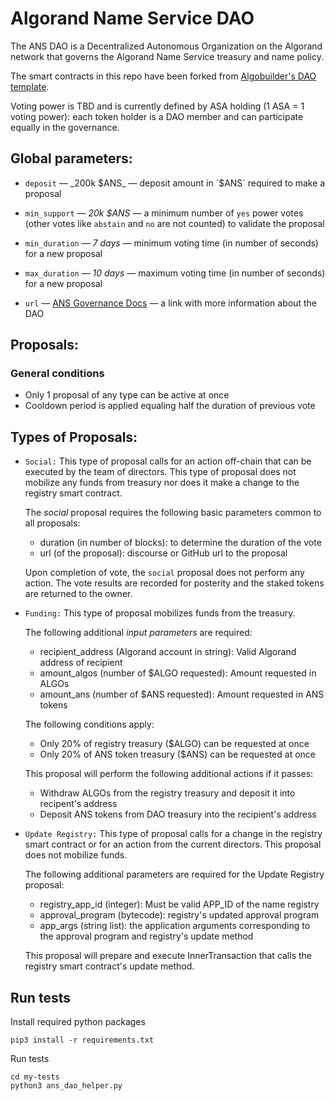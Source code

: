 # Algorand Name Service DAO

The ANS DAO is a Decentralized Autonomous Organization on the Algorand network that governs the Algorand Name Service treasury and name policy.

The smart contracts in this repo have been forked from [Algobuilder's DAO template](https://github.com/scale-it/algo-builder/tree/master/examples/dao).


Voting power is TBD and is currently defined by ASA holding (1 ASA = 1 voting power): each token holder is a DAO member and can participate equally in the governance.


## Global parameters:

-  `deposit` — _200k $ANS_ — deposit amount in `$ANS` required to make a proposal

-  `min_support` — _20k $ANS_ — a minimum number of `yes` power votes (other votes like `abstain` and `no` are not counted) to validate the proposal

-  `min_duration` — _7 days_ — minimum voting time (in number of seconds) for a new proposal

-  `max_duration` — _10 days_ — maximum voting time (in number of seconds) for a new proposal

-  `url` — [ANS Governance Docs]() — a link with more information about the DAO

## Proposals:

### General conditions

* Only 1 proposal of any type can be active at once
* Cooldown period is applied equaling half the duration of previous vote

## Types of Proposals:

* `Social:` This type of proposal calls for an action off-chain that can be executed by the team of directors. This type of proposal does not mobilize any funds from treasury nor does it make a change to the registry smart contract.

	The _social_ proposal requires the following basic parameters common to all proposals:
	* duration (in number of blocks): to determine the duration of the vote
	* url (of the proposal): discourse or GitHub url to the proposal

	Upon completion of vote, the `social` proposal does not perform any action. The vote results are recorded for posterity and the staked tokens are returned to the owner.

* `Funding:` This type of proposal mobilizes funds from the treasury.

	The following additional _input parameters_ are required:
	* recipient_address (Algorand account in string): Valid Algorand address of recipient
	* amount_algos (number of $ALGO requested): Amount requested in ALGOs
	* amount_ans (number of $ANS requested): Amount requested in ANS tokens

	The following conditions apply:
	* Only 20% of registry treasury ($ALGO) can be requested at once
	* Only 20% of ANS token treasury ($ANS) can be requested at once

	This proposal will perform the following additional actions if it passes:
	* Withdraw ALGOs from the registry treasury and deposit it into recipent's address
	* Deposit ANS tokens from DAO treasury into the recipient's address

* `Update Registry:` This type of proposal calls for a change in the registry smart contract or for an action from the current directors. This proposal does not mobilize funds.

	The following additional parameters are required for the Update Registry proposal:
	* registry_app_id (integer): Must be valid APP_ID of the name registry
	* approval_program (bytecode): registry's updated approval program
	* app_args (string list): the application arguments corresponding to the approval program and registry's update method

	This proposal will prepare and execute InnerTransaction that calls the registry smart contract's update method.

## Run tests
Install required python packages
```
pip3 install -r requirements.txt
```
Run tests
```
cd my-tests
python3 ans_dao_helper.py
```
